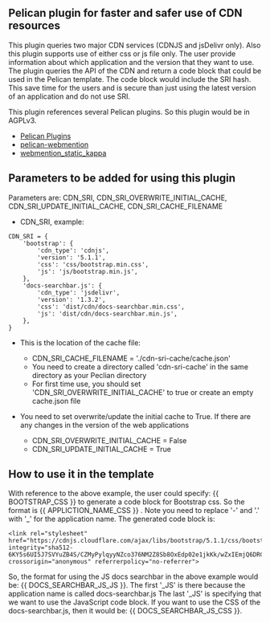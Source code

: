 Pelican plugin for faster and safer use of CDN resources
--------------------------------------------------------

This plugin queries two major CDN services (CDNJS and jsDelivr only).
Also this plugin supports use of either css or js file only.
The user provide information about which application and the version
that they want to use. The plugin queries the API of the CDN and
return a code block that could be used in the Pelican template.
The code block would include the SRI hash.
This save time for the users and is secure than just using the latest version
of an application and do not use SRI.

This plugin references several Pelican plugins. So this plugin
would be in AGPLv3.

- [Pelican Plugins](https://github.com/getpelican/pelican-plugins/)
- [pelican-webmention](https://github.com/drivet/pelican-webmention)
- [webmention_static_kappa](https://github.com/kappa-wingman/webmention_static_kappa)

Parameters to be added for using this plugin
--------------------------------------------

Parameters are: CDN_SRI, CDN_SRI_OVERWRITE_INITIAL_CACHE, CDN_SRI_UPDATE_INITIAL_CACHE, CDN_SRI_CACHE_FILENAME

- CDN_SRI, example:
```
CDN_SRI = {
    'bootstrap': {
        'cdn_type': 'cdnjs',
        'version': '5.1.1',
        'css': 'css/bootstrap.min.css',
        'js': 'js/bootstrap.min.js',
    },
    'docs-searchbar.js': {
        'cdn_type': 'jsdelivr',
        'version': '1.3.2',
        'css': 'dist/cdn/docs-searchbar.min.css',
        'js': 'dist/cdn/docs-searchbar.min.js',
    },
}
```

- This is the location of the cache file:
  - CDN_SRI_CACHE_FILENAME = './cdn-sri-cache/cache.json'
  - You need to create a directory called 'cdn-sri-cache' in the same directory as your Peclian directory
  - For first time use, you should set 'CDN_SRI_OVERWRITE_INITIAL_CACHE' to true or create an empty cache.json file

- You need to set overwrite/update the initial cache to True.
  If there are any changes in the version of the web applications
  - CDN_SRI_OVERWRITE_INITIAL_CACHE = False
  - CDN_SRI_UPDATE_INITIAL_CACHE = True

How to use it in the template
-----------------------------

With reference to the above example, the user could specify:
{{ BOOTSTRAP_CSS }} to generate a code block for Bootstrap css.
So the format is {{ APPLICTION_NAME_CSS }} .
Note you need to replace '-' and '.' with '_' for the application name.
The generated code block is:

```
<link rel="stylesheet" href="https://cdnjs.cloudflare.com/ajax/libs/bootstrap/5.1.1/css/bootstrap.min.css" integrity="sha512-6KY5s6UI5J7SVYuZB4S/CZMyPylqyyNZco376NM2Z8Sb8OxEdp02e1jkKk/wZxIEmjQ6DRCEBhni+gpr9c4tvA==" crossorigin="anonymous" referrerpolicy="no-referrer">
```

So, the format for using the JS docs searchbar in the above example would be:
{{ DOCS_SEARCHBAR_JS_JS }}.
The first '_JS' is there because the application name is called docs-searchbar.js
The last '_JS' is specifying that we want to use the JavaScript code block.
If you want to use the CSS of the docs-searchbar.js, then it would be:
{{ DOCS_SEARCHBAR_JS_CSS }}.

